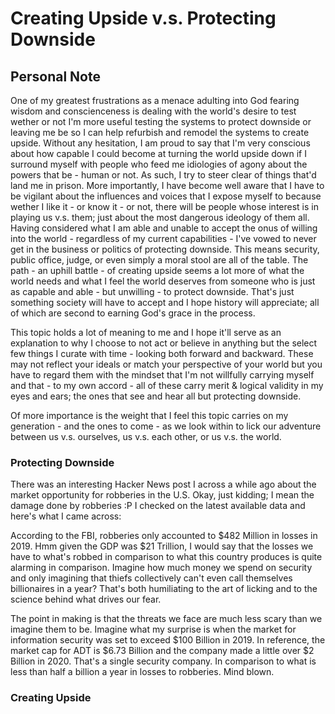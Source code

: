 # Creating Upside v.s. Protecting Downside

## Personal Note

One of my greatest frustrations as a menace adulting into God fearing wisdom and conscienceness is dealing with the world's desire to test wether or not I'm more useful testing the systems to protect downside or leaving me be so I can help refurbish and remodel the systems to create upside. Without any hesitation, I am proud to say that I'm very conscious about how capable I could become at turning the world upside down if I surround myself with people who feed me idiologies of agony about the powers that be - human or not. As such, I try to steer clear of things that'd land me in prison. More importantly, I have become well aware that I have to be vigilant about the influences and voices that I expose myself to because wether I like it - or know it - or not, there will be people whose interest is in playing us v.s. them; just about the most dangerous ideology of them all. Having considered what I am able and unable to accept the onus of willing into the world - regardless of my current capabilities - I've vowed to never get in the business or politics of protecting downside. This means security, public office, judge, or even simply a moral stool are all of the table. The path - an uphill battle - of creating upside seems a lot more of what the world needs and what I feel the world deserves from someone who is just as capable and able - but unwilling - to protect downside. That's just something society will have to accept and I hope history will appreciate; all of which are second to earning God's grace in the process.

This topic holds a lot of meaning to me and I hope it'll serve as an explanation to why I choose to not act or believe in anything but the select few things I curate with time - looking both forward and backward. These may not reflect your ideals or match your perspective of your world but you have to regard them with the mindset that I'm not willfully carrying myself and that - to my own accord - all of these carry merit & logical validity in my eyes and ears; the ones that see and hear all but protecting downside.

Of more importance is the weight that I feel this topic carries on my generation - and the ones to come - as we look within to lick our adventure between us v.s. ourselves, us v.s. each other, or us v.s. the world.

### Protecting Downside

There was an interesting Hacker News post I across a while ago about the market opportunity for robberies in the U.S. Okay, just kidding; I mean the damage done by robberies :P I checked on the latest available data and here's what I came across:

According to the FBI, robberies only accounted to $482 Million in losses in 2019. Hmm given the GDP was $21 Trillion, I would say that the losses we have to what's robbed in comparison to what this country produces is quite alarming in comparison. Imagine how much money we spend on security and only imagining that thiefs collectively can't even call themselves billionaires in a year? That's both humiliating to the art of licking and to the science behind what drives our fear.

The point in making is that the threats we face are much less scary than we imagine them to be. Imagine what my surprise is when the market for information security was set to exceed $100 Billion in 2019. In reference, the market cap for ADT is $6.73 Billion and the company made a little over $2 Billion in 2020. That's a single security company. In comparison to what is less than half a billion a year in losses to robberies. Mind blown.

### Creating Upside

